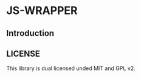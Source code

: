 # JS-WRAPPER

## Introduction

## LICENSE

This library is dual licensed unded MIT and GPL v2.

[1]: http://cocoapods.org
[2]: https://github.com/wordpress-mobile/WordPress-Android
[3]: https://github.com/wordpress-mobile/WordPress-iOS
